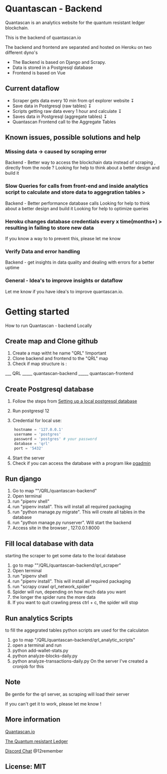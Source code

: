 
# Quantascan - Backend

Quantascan is an analytics website for the quantum resistant ledger blockchain.

This is the backend of quantascan.io

The backend and frontend are separated and hosted on Heroku on two different dyno's

- The Backend is based on Django and Scrapy. 
- Data is stored in a Postgresql database
- Frontend is based on Vue


## Current dataflow 

- Scraper gets data every 10 min from qrl explorer website
                  ↧
- Save data in Postgresql (raw tables)
                  ↧
- Scripts getting raw data every 1 hour and calculate 
                  ↧
- Saves data in Postgresql (aggregate tables)
                  ↧
- Quantascan Frontend call to the Aggregate Tables              
                                  

## Known issues, possible solutions and help

### Missing data -> caused by scraping error
Backend - Better way to access the blockchain data instead of scraping , directly from the node ?
Looking for help to think about a better design and build it

### Slow Queries for calls from front-end and inside analytics script to calculate and store data to aggegration tables > 
Backend - Better performance database calls 
Looking for help to think about a better design and build it
Looking for help to optimize queries

### Heroku changes database credentials every x time(months+) > resulting in failing to store new data
If you know a way to to prevent this, please let me know

### Verify Data and error handling
Backend - get insights in data quality and dealing with errors for a better uptime 


### General - Idea's to improve insights or dataflow
Let me know if you have idea's to improve quantascan.io.



# Getting started

How to run Quantascan - backend Locally

## Create map and Clone github
1. Create a map witht he name "QRL" !important
2. Clone backend and frontend to the "QRL" map
3. Check if map structure is :

___ QRL 
_____ quantascan-backend 
_____ quantascan-frontend


## Create Postgresql database 
1. Follow the steps from [Setting up a local postgresql database](https://www.prisma.io/dataguide/postgresql/setting-up-a-local-postgresql-database"prisma.io")

2.  Run postgresql 12

3. Credential for local use:
```python
    hostname = '127.0.0.1'
    username = 'postgres'
    password = 'postgres' # your password
    database = 'qrl'
    port = '5432'
```  

4.  Start the server
5.  Check if you can access the database with a program like [pgadmin](https://www.pgadmin.org/"pgadmin") 

## Run django
1. Go to map ""/QRL/quantascan-backend"
2. Open terminal
3. run "pipenv shell"
4. run "pipenv install". This will install all required packaging
5. run "python manage.py migrate". This will create all tables in the database
6. run "python manage.py runserver". Will start the backend
6. Access site in the browser , 127.0.0.1:8000


## Fill local database with data
starting the scraper to get some data to the local database 
1. go to map ""/QRL/quantascan-backend/qrl_scraper"
2. Open terminal
3. run "pipenv shell
4. run "pipenv install". This will install all required packaging
5. run "scrapy crawl qrl_network_spider"
6. Spider will run, depending on how much data you want
7. the longer the spider runs the more data 
8. If you want to quit crawling press ctrl + c, the spider will stop



## Run analytics Scripts
to fill the aggegrated tables python scripts are used for the calculaton
1. go to map "/QRL/quantascan-backend/qrl_analytic_scripts"
2. open a terminal and run 
3. python add-wallet-stats.py
4. python analyze-blocks-daily.py
5. python analyze-transactions-daily.py
On the server I've created a cronjob for this


## Note 
Be gentle for the qrl server, as scraping will load their server

If you can't get it to work, please let me know !


## More information

[Quantascan.io](https://www.quantascan.io "Quantascan.io")

[The Quantum resistant Ledger](https://www.theqrl.org/ "The QRL homepage")

[Discord Chat](https://discord.gg/RcR9WzX "Discord Chat") @12remember



## License: MIT
